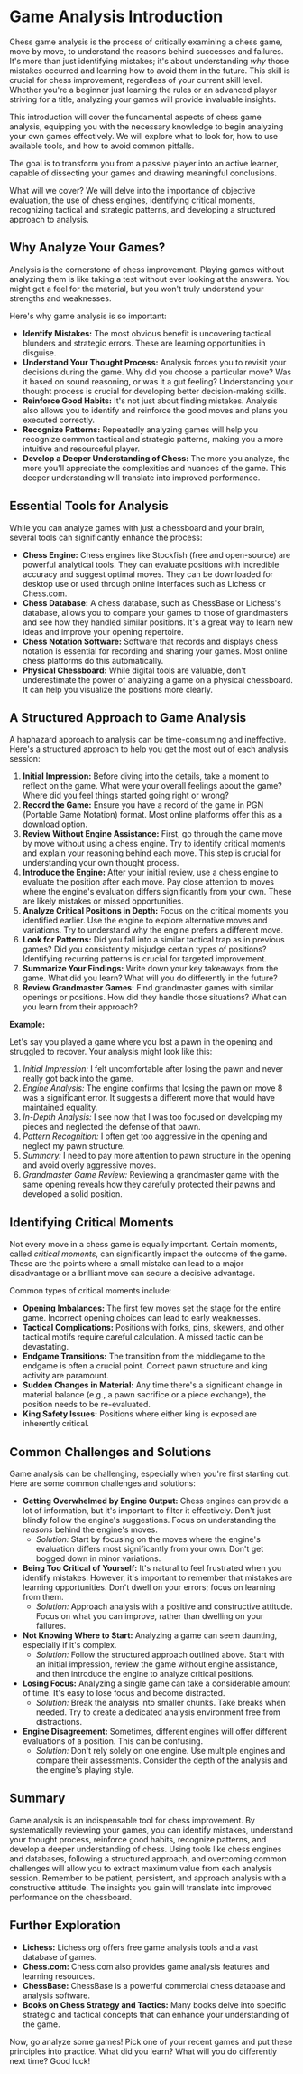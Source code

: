 # Game Analysis Introduction

Chess game analysis is the process of critically examining a chess game, move by move, to understand the reasons behind successes and failures. It's more than just identifying mistakes; it's about understanding *why* those mistakes occurred and learning how to avoid them in the future. This skill is crucial for chess improvement, regardless of your current skill level. Whether you're a beginner just learning the rules or an advanced player striving for a title, analyzing your games will provide invaluable insights.

This introduction will cover the fundamental aspects of chess game analysis, equipping you with the necessary knowledge to begin analyzing your own games effectively. We will explore what to look for, how to use available tools, and how to avoid common pitfalls.

The goal is to transform you from a passive player into an active learner, capable of dissecting your games and drawing meaningful conclusions.

What will we cover? We will delve into the importance of objective evaluation, the use of chess engines, identifying critical moments, recognizing tactical and strategic patterns, and developing a structured approach to analysis.

## Why Analyze Your Games?

Analysis is the cornerstone of chess improvement. Playing games without analyzing them is like taking a test without ever looking at the answers. You might get a feel for the material, but you won't truly understand your strengths and weaknesses.

Here's why game analysis is so important:

*   **Identify Mistakes:**  The most obvious benefit is uncovering tactical blunders and strategic errors. These are learning opportunities in disguise.
*   **Understand Your Thought Process:**  Analysis forces you to revisit your decisions during the game. Why did you choose a particular move? Was it based on sound reasoning, or was it a gut feeling? Understanding your thought process is crucial for developing better decision-making skills.
*   **Reinforce Good Habits:**  It's not just about finding mistakes. Analysis also allows you to identify and reinforce the good moves and plans you executed correctly.
*   **Recognize Patterns:**  Repeatedly analyzing games will help you recognize common tactical and strategic patterns, making you a more intuitive and resourceful player.
*   **Develop a Deeper Understanding of Chess:**  The more you analyze, the more you'll appreciate the complexities and nuances of the game. This deeper understanding will translate into improved performance.

## Essential Tools for Analysis

While you can analyze games with just a chessboard and your brain, several tools can significantly enhance the process:

*   **Chess Engine:** Chess engines like Stockfish (free and open-source) are powerful analytical tools. They can evaluate positions with incredible accuracy and suggest optimal moves.  They can be downloaded for desktop use or used through online interfaces such as Lichess or Chess.com.
*   **Chess Database:** A chess database, such as ChessBase or Lichess's database, allows you to compare your games to those of grandmasters and see how they handled similar positions. It's a great way to learn new ideas and improve your opening repertoire.
*   **Chess Notation Software:** Software that records and displays chess notation is essential for recording and sharing your games.  Most online chess platforms do this automatically.
*   **Physical Chessboard:** While digital tools are valuable, don't underestimate the power of analyzing a game on a physical chessboard. It can help you visualize the positions more clearly.

## A Structured Approach to Game Analysis

A haphazard approach to analysis can be time-consuming and ineffective. Here's a structured approach to help you get the most out of each analysis session:

1.  **Initial Impression:** Before diving into the details, take a moment to reflect on the game.  What were your overall feelings about the game? Where did you feel things started going right or wrong?
2.  **Record the Game:** Ensure you have a record of the game in PGN (Portable Game Notation) format. Most online platforms offer this as a download option.
3.  **Review Without Engine Assistance:** First, go through the game move by move without using a chess engine. Try to identify critical moments and explain your reasoning behind each move. This step is crucial for understanding your own thought process.
4.  **Introduce the Engine:** After your initial review, use a chess engine to evaluate the position after each move. Pay close attention to moves where the engine's evaluation differs significantly from your own. These are likely mistakes or missed opportunities.
5.  **Analyze Critical Positions in Depth:** Focus on the critical moments you identified earlier. Use the engine to explore alternative moves and variations. Try to understand why the engine prefers a different move.
6.  **Look for Patterns:**  Did you fall into a similar tactical trap as in previous games? Did you consistently misjudge certain types of positions? Identifying recurring patterns is crucial for targeted improvement.
7.  **Summarize Your Findings:**  Write down your key takeaways from the game. What did you learn? What will you do differently in the future?
8.  **Review Grandmaster Games:** Find grandmaster games with similar openings or positions. How did they handle those situations? What can you learn from their approach?

**Example:**

Let's say you played a game where you lost a pawn in the opening and struggled to recover. Your analysis might look like this:

1.  *Initial Impression:* I felt uncomfortable after losing the pawn and never really got back into the game.
2.  *Engine Analysis:* The engine confirms that losing the pawn on move 8 was a significant error. It suggests a different move that would have maintained equality.
3.  *In-Depth Analysis:*  I see now that I was too focused on developing my pieces and neglected the defense of that pawn.
4.  *Pattern Recognition:* I often get too aggressive in the opening and neglect my pawn structure.
5.  *Summary:* I need to pay more attention to pawn structure in the opening and avoid overly aggressive moves.
6. *Grandmaster Game Review:* Reviewing a grandmaster game with the same opening reveals how they carefully protected their pawns and developed a solid position.

## Identifying Critical Moments

Not every move in a chess game is equally important. Certain moments, called *critical moments*, can significantly impact the outcome of the game. These are the points where a small mistake can lead to a major disadvantage or a brilliant move can secure a decisive advantage.

Common types of critical moments include:

*   **Opening Imbalances:** The first few moves set the stage for the entire game. Incorrect opening choices can lead to early weaknesses.
*   **Tactical Complications:** Positions with forks, pins, skewers, and other tactical motifs require careful calculation. A missed tactic can be devastating.
*   **Endgame Transitions:** The transition from the middlegame to the endgame is often a crucial point. Correct pawn structure and king activity are paramount.
*   **Sudden Changes in Material:** Any time there's a significant change in material balance (e.g., a pawn sacrifice or a piece exchange), the position needs to be re-evaluated.
*   **King Safety Issues:** Positions where either king is exposed are inherently critical.

## Common Challenges and Solutions

Game analysis can be challenging, especially when you're first starting out. Here are some common challenges and solutions:

*   **Getting Overwhelmed by Engine Output:** Chess engines can provide a lot of information, but it's important to filter it effectively. Don't just blindly follow the engine's suggestions. Focus on understanding the *reasons* behind the engine's moves.
    *   *Solution:* Start by focusing on the moves where the engine's evaluation differs most significantly from your own. Don't get bogged down in minor variations.
*   **Being Too Critical of Yourself:** It's natural to feel frustrated when you identify mistakes. However, it's important to remember that mistakes are learning opportunities. Don't dwell on your errors; focus on learning from them.
    *   *Solution:* Approach analysis with a positive and constructive attitude. Focus on what you can improve, rather than dwelling on your failures.
*   **Not Knowing Where to Start:** Analyzing a game can seem daunting, especially if it's complex.
    *   *Solution:* Follow the structured approach outlined above. Start with an initial impression, review the game without engine assistance, and then introduce the engine to analyze critical positions.
*   **Losing Focus:** Analyzing a single game can take a considerable amount of time. It's easy to lose focus and become distracted.
    *   *Solution:* Break the analysis into smaller chunks. Take breaks when needed. Try to create a dedicated analysis environment free from distractions.
*   **Engine Disagreement:** Sometimes, different engines will offer different evaluations of a position. This can be confusing.
    *   *Solution:* Don't rely solely on one engine. Use multiple engines and compare their assessments. Consider the depth of the analysis and the engine's playing style.

## Summary

Game analysis is an indispensable tool for chess improvement. By systematically reviewing your games, you can identify mistakes, understand your thought process, reinforce good habits, recognize patterns, and develop a deeper understanding of chess. Using tools like chess engines and databases, following a structured approach, and overcoming common challenges will allow you to extract maximum value from each analysis session. Remember to be patient, persistent, and approach analysis with a constructive attitude. The insights you gain will translate into improved performance on the chessboard.

## Further Exploration

*   **Lichess:** Lichess.org offers free game analysis tools and a vast database of games.
*   **Chess.com:** Chess.com also provides game analysis features and learning resources.
*   **ChessBase:** ChessBase is a powerful commercial chess database and analysis software.
*   **Books on Chess Strategy and Tactics:** Many books delve into specific strategic and tactical concepts that can enhance your understanding of the game.

Now, go analyze some games! Pick one of your recent games and put these principles into practice. What did you learn? What will you do differently next time? Good luck!
